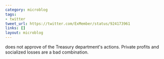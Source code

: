 ```yaml
---
category: microblog
tags:
- twitter
tweet_url: https://twitter.com/ExMember/status/924173961
links: []
layout: microblog
---
```

does not approve of the Treasury department's actions. Private profits and socialized losses are a bad combination.
